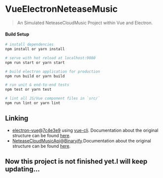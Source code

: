 # VueElectronNeteaseMusic

> An Simulated NeteaseCloudMusic Project within Vue and Electron.

#### Build Setup

``` bash
# install dependencies
npm install or yarn install

# serve with hot reload at localhost:9080
npm run start or yarn start

# build electron application for production
npm run build or yarn build

# run unit & end-to-end tests
npm test or yarn test

# lint all JS/Vue component files in `src/`
npm run lint or yarn lint

```

## Linking

+ [electron-vue](https://github.com/SimulatedGREG/electron-vue)@[7c4e3e9](https://github.com/SimulatedGREG/electron-vue/tree/7c4e3e90a772bd4c27d2dd4790f61f09bae0fcef) using [vue-cli](https://github.com/vuejs/vue-cli). Documentation about the original structure can be found [here](https://simulatedgreg.gitbooks.io/electron-vue/content/index.html).
+ [NeteaseCloudMusicApi](https://github.com/Binaryify/NeteaseCloudMusicApi)@[Binaryify](https://github.com/Binaryify).Documentation about the original structure can be found [here](https://binaryify.github.io/NeteaseCloudMusicApi/#/).


## Now this project is not finished yet.I will keep updating...